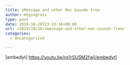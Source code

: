 ```yaml
---
title: iMessage and other Mac Sounds Free
author: mtgingrass
type: post
date: 2019-10-26T23:33:16+00:00
url: /2019/10/26/imessage-and-other-mac-sounds-free/
categories:
  - Uncategorized

---
```

[embedyt] https://youtu.be/rq1rSUSM2fw[/embedyt]